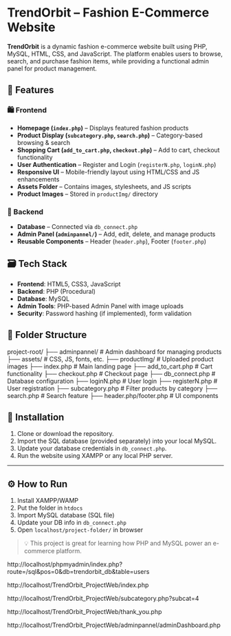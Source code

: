 # TrendOrbit – Fashion E-Commerce Website

**TrendOrbit** is a dynamic fashion e-commerce website built using PHP, MySQL, HTML, CSS, and JavaScript. The platform enables users to browse, search, and purchase fashion items, while providing a functional admin panel for product management.

## 🔧 Features

### 🛍️ Frontend
- **Homepage (`index.php`)** – Displays featured fashion products
- **Product Display (`subcategory.php`, `search.php`)** – Category-based browsing & search
- **Shopping Cart (`add_to_cart.php`, `checkout.php`)** – Add to cart, checkout functionality
- **User Authentication** – Register and Login (`registerN.php`, `loginN.php`)
- **Responsive UI** – Mobile-friendly layout using HTML/CSS and JS enhancements
- **Assets Folder** – Contains images, stylesheets, and JS scripts
- **Product Images** – Stored in `productImg/` directory

### 🔐 Backend
- **Database** – Connected via `db_connect.php`
- **Admin Panel (`adminpannel/`)** – Add, edit, delete, and manage products
- **Reusable Components** – Header (`header.php`), Footer (`footer.php`)

## 🗃️ Tech Stack

- **Frontend**: HTML5, CSS3, JavaScript
- **Backend**: PHP (Procedural)
- **Database**: MySQL
- **Admin Tools**: PHP-based Admin Panel with image uploads
- **Security**: Password hashing (if implemented), form validation

## 📁 Folder Structure

project-root/
├── adminpannel/ # Admin dashboard for managing products
├── assets/ # CSS, JS, fonts, etc.
├── productImg/ # Uploaded product images
├── index.php # Main landing page
├── add_to_cart.php # Cart functionality
├── checkout.php # Checkout page
├── db_connect.php # Database configuration
├── loginN.php # User login
├── registerN.php # User registration
├── subcategory.php # Filter products by category
├── search.php # Search feature
├── header.php/footer.php # UI components


## 📌 Installation

1. Clone or download the repository.
2. Import the SQL database (provided separately) into your local MySQL.
3. Update your database credentials in `db_connect.php`.
4. Run the website using XAMPP or any local PHP server.

---

## ⚙️ How to Run

1. Install XAMPP/WAMP
2. Put the folder in `htdocs`
3. Import MySQL database (SQL file)
4. Update your DB info in `db_connect.php`
5. Open `localhost/project-folder/` in browser

> 💡 This project is great for learning how PHP and MySQL power an e-commerce platform.


http://localhost/phpmyadmin/index.php?route=/sql&pos=0&db=trendorbit_db&table=users

http://localhost/TrendOrbit_ProjectWeb/index.php

http://localhost/TrendOrbit_ProjectWeb/subcategory.php?subcat=4

http://localhost/TrendOrbit_ProjectWeb/thank_you.php



http://localhost/TrendOrbit_ProjectWeb/adminpannel/adminDashboard.php

